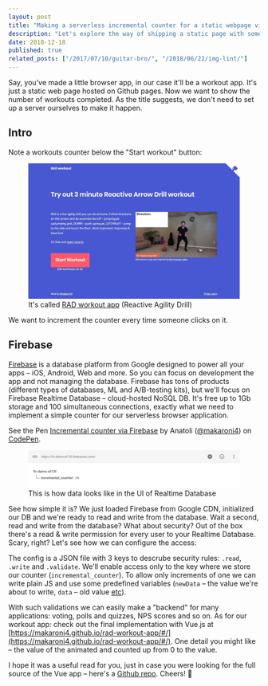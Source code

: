 ```yaml
---
layout: post
title: "Making a serverless incremental counter for a static webpage via Firebase"
description: "Let's explore the way of shipping a static page with some dynamic content that is synced between all users via Firebase."
date: 2018-12-18
published: true
related_posts: ["/2017/07/10/guitar-bro/", "/2018/06/22/img-lint/"]
---
```


Say, you've made a little browser app, in our case it'll be a workout app. It's just a static web page hosted on Github pages. Now we want to show the number of workouts completed. As the title suggests, we don't need to set up a server ourselves to make it happen.

<!--more-->

## Intro

Note a workouts counter below the "Start workout" button:

<figure>
  <img src="/images/posts/firebase_counter/rad_workout_app_snapshot.jpg" width="600px" />
  <figcaption>It's called <a href="https://makaroni4.github.io/rad-workout-app/#/">RAD workout app</a> (Reactive Agility Drill)</figcaption>
</figure>

We want to increment the counter every time someone clicks on it.

## Firebase

[Firebase](https://firebase.google.com/) is a database platform from Google designed to power all your apps – iOS, Android, Web and more. So you can focus on development the app and not managing the database. Firebase has tons of products (different types of databases, ML and A/B-testing kits), but we'll focus on Firebase Realtime Database – cloud-hosted NoSQL DB. It's free up to 1Gb storage and 100 simultaneous connections, exactly what we need to implement a simple counter for our serverless browser application.

<p data-height="661" data-theme-id="dark" data-slug-hash="jXyRYb" data-default-tab="js,result" data-user="makaroni4" data-pen-title="Incremental counter via Firebase" class="codepen">See the Pen <a href="https://codepen.io/makaroni4/pen/jXyRYb/">Incremental counter via Firebase</a> by Anatoli (<a href="https://codepen.io/makaroni4">@makaroni4</a>) on <a href="https://codepen.io">CodePen</a>.</p>
<script async src="https://static.codepen.io/assets/embed/ei.js"></script>

<figure>
  <img src="/images/posts/firebase_counter/realtime_db_data.png" width="600px" />
  <figcaption>This is how data looks like in the UI of Realtime Database</figcaption>
</figure>

See how simple it is? We just loaded Firebase from Google CDN, initialized our DB and we're ready to read and write from the database. Wait a second, read and write from the database? What about security? Out of the box there's a read & write permission for every user to your Realtime Database. Scary, right? Let's see how we can configure the access:

<script src="https://gist.github.com/makaroni4/11977820558ea9e93d6bc99f944d4b88.js"></script>

The config is a JSON file with 3 keys to descrube security rules: `.read`, `.write` and `.validate`. We'll enable access only to the key where we store our counter (`incremental_counter`). To allow only increments of one we can write plain JS and use some predefined variables (`newData` – the value we're about to write, `data` – old value [etc](https://firebase.google.com/docs/database/security/securing-data)).

With such validations we can easily make a "backend" for many applications: voting, polls and quizzes, NPS scores and so on. As for our workout app: check out the final implementation with Vue.js at [https://makaroni4.github.io/rad-workout-app/#/](https://makaroni4.github.io/rad-workout-app/#/). One detail you might like – the value of the animated and counted up from 0 to the value.

I hope it was a useful read for you, just in case you were looking for the full source of the Vue app – here's a [Github repo](https://github.com/makaroni4/rad-workout-app). Cheers! :beers:

